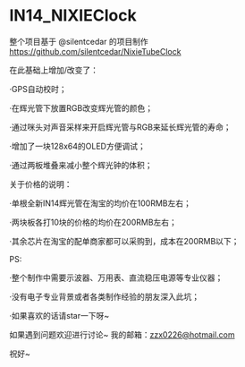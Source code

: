 # IN14_NIXIEClock

整个项目基于 @silentcedar 的项目制作 https://github.com/silentcedar/NixieTubeClock

在此基础上增加/改变了：

·GPS自动校时；


·在辉光管下放置RGB改变辉光管的颜色；
	
·通过咪头对声音采样来开启辉光管与RGB来延长辉光管的寿命；


·增加了一块128x64的OLED方便调试；
	
·通过两板堆叠来减小整个辉光钟的体积；

关于价格的说明：

·单根全新IN14辉光管在淘宝的均价在100RMB左右；


·两块板各打10块的价格的均价在200RMB左右；


·其余芯片在淘宝的配单商家都可以采购到，成本在200RMB以下；
	
PS:

·整个制作中需要示波器、万用表、直流稳压电源等专业仪器；

·没有电子专业背景或者各类制作经验的朋友深入此坑；

·如果喜欢的话请star一下呀~

如果遇到问题欢迎进行讨论~ 我的邮箱：zzx0226@hotmail.com

祝好~
